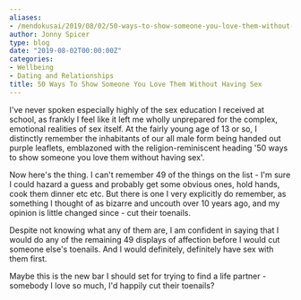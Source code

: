 ```yaml
---
aliases:
- /mendokusai/2019/08/02/50-ways-to-show-someone-you-love-them-without-having-sex
author: Jonny Spicer
type: blog
date: "2019-08-02T00:00:00Z"
categories:
- Wellbeing
- Dating and Relationships
title: 50 Ways To Show Someone You Love Them Without Having Sex
---
```

I've never spoken especially highly of the sex education I received at school, as frankly I feel like it left me wholly unprepared for the complex, emotional realities of sex itself. At the fairly young age of 13 or so, I distinctly remember the inhabitants of our
all male form being handed out purple leaflets, emblazoned with the religion-reminiscent heading '50 ways to show someone you love them without having sex'.

Now here's the thing. I can't remember 49 of the things on the list - I'm sure I could hazard a guess and probably get some obvious ones, hold hands, cook them dinner etc etc. But there is one I very explicitly do remember, as something I thought of as bizarre and uncouth over 10 years ago, and my opinion is little changed since - cut their toenails.

Despite not knowing what any of them are, I am confident in saying that I would do any of the remaining 49 displays of affection before I would cut someone else's toenails. And I would definitely, definitely have sex with them first.

Maybe this is the new bar I should set for trying to find a life partner - somebody I love so much, I'd happily cut their toenails?

